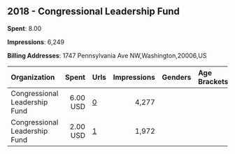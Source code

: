 ## 2018 - Congressional Leadership Fund 
**Spent**: 8.00

**Impressions**: 6,249

**Billing Addresses**: 1747 Pennsylvania Ave NW,Washington,20006,US

|Organization|Spent|Urls|Impressions|Genders|Age Brackets|Country Codes|
|:---|---:|:---|---:|:---|:---|:---|
|Congressional Leadership Fund|6.00 USD|[0](https://www.snap.com/political-ads/asset/4e41590afe90c38e774a05d1de39376c395596c2c096093ba63139ddf4034be7?mediaType=mp4)|4,277|||united states|
|Congressional Leadership Fund|2.00 USD|[1](https://www.snap.com/political-ads/asset/b3d0dbc5652f35642319d1bd6cbbcdc334d02e4e1573660cd6ceea5c6f7dc723?mediaType=mp4)|1,972|||united states|
